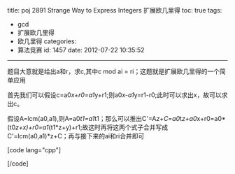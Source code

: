 title: poj 2891 Strange Way to Express Integers 扩展欧几里得
toc: true
tags:
  - gcd
  - 扩展欧几里得
  - 欧几里得
categories:
  - 算法竞赛
id: 1457
date: 2012-07-22 10:35:52
---

题目大意就是给出a和r，求c,其中c mod ai = ri；这题就是扩展欧几里得的一个简单应用

首先我们可以假设c=a0*x+r0=a1*y+r1;则a0*x-a1*y=r1-r0;此时可以求出x，故可以求出c。

假设A=lcm(a0,a1),则A=a0*t1=a1*t1；那么可以推出C'=A*z+C=a0*t*z+a0*x+r0=a0*(t0*z+x)+r0=a1*(t1*z+y)+r1;故这时再将这两个式子合并写成C'=lcm(a0,a1)*z+C；再与接下来的ai和ri合并即可

[code lang="cpp"]


[/code]